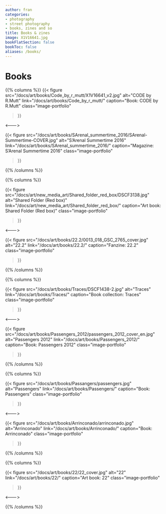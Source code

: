```yaml
---
author: fran
categories:
- photography
- street photography
- books, zines and so
title: Books & zines
image: X1V16641.jpg
bookFlatSection: false
bookToc: false
aliases: /books/
---
```


# Books

{{% columns %}}
{{< figure
  src="/docs/art/books/Code_by_r_mutt/X1V16641_v2.jpg"
  alt="CODE by R.Mutt"
  link="/docs/art/books/Code_by_r_mutt/"
  caption="Book: CODE by R.Mutt"
  class="image-portfolio"
>}}

<--->

{{< figure
  src="/docs/art/books/SArenal_summertime_2016/SArenal-Summertime-COVER.jpg"
  alt="S’Arenal Summertime 2016"
  link="/docs/art/books/SArenal_summertime_2016/"
  caption="Magazine: S’Arenal Summertime 2016"
  class="image-portfolio"
>}}

{{% /columns %}}

{{% columns %}}

{{< figure
  src="/docs/art/new_media_art/Shared_folder_red_box/DSCF3138.jpg"
  alt="Shared Folder (Red box)"
  link="/docs/art/new_media_art/Shared_folder_red_box/"
  caption="Art book: Shared Folder (Red box)"
  class="image-portfolio"
>}}

<--->

{{< figure
  src="/docs/art/books/22.2/0013_018_GSC_2765_cover.jpg"
  alt="22.2"
  link="/docs/art/books/22.2/"
  caption="Fanzine: 22.2"
  class="image-portfolio"
>}}

{{% /columns %}}

{{% columns %}}

{{< figure
  src="/docs/art/books/Traces/DSCF1438-2.jpg"
  alt="Traces"
  link="/docs/art/books/Traces/"
  caption="Book collection: Traces"
  class="image-portfolio"
>}}

<--->

{{< figure
  src="/docs/art/books/Passengers_2012/passengers_2012_cover_en.jpg"
  alt="Passengers 2012"
  link="/docs/art/books/Passengers_2012/"
  caption="Book: Passengers 2012"
  class="image-portfolio"
>}}

{{% /columns %}}

{{% columns %}}

{{< figure
  src="/docs/art/books/Passangers/passengers.jpg"
  alt="Passengers"
  link="/docs/art/books/Passengers/"
  caption="Book: Passengers"
  class="image-portfolio"
>}}

<--->

{{< figure
  src="/docs/art/books/Arrinconado/arrinconado.jpg"
  alt="Arrinconado"
  link="/docs/art/books/Arrinconado/"
  caption="Book: Arrinconado"
  class="image-portfolio"
>}}

{{% /columns %}}

{{% columns %}}

{{< figure
  src="/docs/art/books/22/22_cover.jpg"
  alt="22"
  link="/docs/art/books/22/"
  caption="Art book: 22"
  class="image-portfolio"
>}}

<--->

{{% /columns %}}